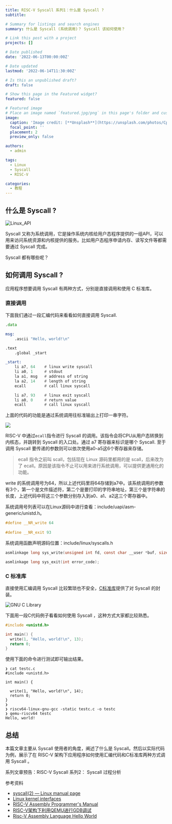 ```yaml
---
title: RISC-V Syscall 系列1：什么是 Syscall ?
subtitle: 

# Summary for listings and search engines
summary: 什么是 Syscall (系统调用)？ Syscall 该如何使用？

# Link this post with a project
projects: []

# Date published
date: '2022-06-13T00:00:00Z'

# Date updated
lastmod: '2022-06-14T11:30:00Z'

# Is this an unpublished draft?
draft: false

# Show this page in the Featured widget?
featured: false

# Featured image
# Place an image named `featured.jpg/png` in this page's folder and customize its options here.
image:
  caption: 'Image credit: [**Unsplash**](https://unsplash.com/photos/CpkOjOcXdUY)'
  focal_point: ''
  placement: 2
  preview_only: false

authors:
  - admin

tags:
  - Linux
  - Syscall
  - RISC-V

categories:
  - 教程
---
```


## 什么是 Syscall ?

![Linux_API](https://upload.wikimedia.org/wikipedia/commons/4/43/Linux_API.svg)

Syscall 又称为系统调用，它是操作系统内核给用户态程序提供的一组API，可以用来访问系统资源和内核提供的服务。比如用户态程序申请内存、读写文件等都需要通过 Syscall 完成。

Syscall 都有哪些呢？

## 如何调用 Syscall ?

应用程序想要调用 Syscall 有两种方式，分别是直接调用和使用 C 标准库。

### 直接调用

下面我们通过一段汇编代码来看看如何直接调用 Syscall.

```asm
.data

msg:
    .ascii "Hello, world!\n"

.text
    .global _start

_start:
    li a7, 64    # linux write syscall
    li a0, 1     # stdout
    la a1, msg   # address of string
    la a2, 14    # length of string
    ecall        # call linux syscall

    li a7, 93    # linux exit syscall
    li a0, 0     # return value
    ecall        # call linux syscall
```

上面的代码的功能是通过系统调用往标准输出上打印一串字符。

![](https://firebasestorage.googleapis.com/v0/b/firescript-577a2.appspot.com/o/imgs%2Fapp%2FLife-cc%2FdITXfLkXGx.png?alt=media&token=31158480-7224-4d2f-9348-fa8677b3570e)

RISC-V 中通过`ecall`指令进行 Syscall 的调用。该指令会将CPU从用户态转换到内核态，并跳转到 Syscall 的入口处。通过 a7 寄存器来标识是哪个 Syscall. 至于调用 Syscall 要传递的参数则可以依次使用a0-a5这6个寄存器来存储。

> ecall 指令之前叫 scall，包括现在 Linux 源码里都用的是 scall，后来改为了 ecall。原因是该指令不止可以用来进行系统调用，可以提供更通用化的功能。

write 的系统调用号为64，所以上述代码里将64存储到a7中。该系统调用的参数有3个，第一个是文件描述符，第二个是要打印的字符串地址，第三个是字符串的长度，上述代码中将这三个参数分别存入到a0、a1、a2这三个寄存器中。

系统调用号列表可以在Linux源码中进行查看：include/uapi/asm-generic/unistd.h。

```c
#define __NR_write 64
  
#define __NR_exit 93
```

系统调用函数声明源码位置：include/linux/syscalls.h

```c
asmlinkage long sys_write(unsigned int fd, const char __user *buf, size_t count);

asmlinkage long sys_exit(int error_code);
```

### C 标准库

直接使用汇编调用 Syscall 比较繁琐也不安全，[C标准库](https://en.wikipedia.org/wiki/C_standard_library)提供了对 Syscall 的封装。

![GNU C Library](https://en.wikipedia.org/wiki/Linux_kernel_interfaces#/media/File:Linux_kernel_System_Call_Interface_and_glibc.svg)

下面用一段C代码例子看看如何使用 Syscall ，这种方式大家都比较熟悉。

```c
#include <unistd.h>

int main() {
  write(1, "Hello, world!\n", 13);
  return 0;
}

```

使用下面的命令进行测试即可输出结果。
```
❯ cat testc.c
#include <unistd.h>

int main() {

  write(1, "Hello, world!\n", 14);
  return 0;
}
❯ 
❯ riscv64-linux-gnu-gcc -static testc.c -o testc
❯ qemu-riscv64 testc
Hello, world!

```

## 总结

本篇文章主要从 Syscall 使用者的角度，阐述了什么是 Syscall。然后以实际代码为例，展示了在 RISC-V 架构下应用程序如何使用汇编代码和C标准库两种方式调用 Syscall 。

系列文章预告：RISC-V Syscall 系列2： Syscall 过程分析

参考资料
- [syscall(2) — Linux manual page](https://man7.org/linux/man-pages/man2/syscall.2.html)
- [Linux kernel interfaces](https://en.wikipedia.org/wiki/Linux_kernel_interfaces)
- [RISC-V Assembly Programmer's Manual](https://github.com/riscv-non-isa/riscv-asm-manual/blob/master/riscv-asm.md)
- [RISC-V架构下利用QEMU进行GDB调试](https://zhuanlan.zhihu.com/p/517497012)
- [Risc-V Assembly Language Hello World](https://smist08.wordpress.com/2019/09/07/risc-v-assembly-language-hello-world/)

